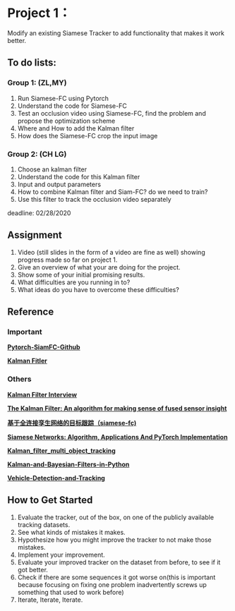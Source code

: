 # Project 1： 
Modify an existing Siamese Tracker to add functionality that makes it work better.  

## To do lists:
### Group 1: (ZL,MY) 
1. Run Siamese-FC using Pytorch
2. Understand the code for Siamese-FC
3. Test an occlusion video using Siamese-FC, find the problem and propose the optimization scheme
4. Where and How to add the Kalman filter 
5. How does the Siamese-FC crop the input image

### Group 2: (CH LG)
1. Choose an kalman filter 
2. Understand the code for this Kalman filter 
3. Input and output parameters 
4. How to combine Kalman filter and Siam-FC? do we need to train?
5. Use this filter to track the occlusion video separately
	
deadline: 02/28/2020

## Assignment
1. Video (still slides in the form of a video are fine as well) showing progress made so far on project 1.   
2. Give an overview of what your are doing for the project.  
3. Show some of your initial promising results.  
4. What difficulties are you running in to?  
5. What ideas do you have to overcome these difficulties?

## Reference

### Important
[__Pytorch-SiamFC-Github__](https://github.com/rafellerc/Pytorch-SiamFC)  

[__Kalman Fitler__](https://github.com/zkzk5214/CV_Proj/blob/master/Proj1/zhou2019.pdf)

### Others
[__Kalman Filter Interview__](https://towardsdatascience.com/kalman-filter-interview-bdc39f3e6cf3)  

[__The Kalman Filter: An algorithm for making sense of fused sensor insight__](https://towardsdatascience.com/kalman-filter-an-algorithm-for-making-sense-from-the-insights-of-various-sensors-fused-together-ddf67597f35e)

[__基于全连接孪生网络的目标跟踪（siamese-fc)__](https://blog.csdn.net/autocyz/article/details/53216786)  

[__Siamese Networks: Algorithm, Applications And PyTorch Implementation__](https://becominghuman.ai/siamese-networks-algorithm-applications-and-pytorch-implementation-4ffa3304c18)

[__Kalman_filter_multi_object_tracking__](https://github.com/srianant/kalman_filter_multi_object_tracking)  

[__Kalman-and-Bayesian-Filters-in-Python__](https://github.com/rlabbe/Kalman-and-Bayesian-Filters-in-Python)  

[__Vehicle-Detection-and-Tracking__](https://github.com/kcg2015/Vehicle-Detection-and-Tracking)  

## How to Get Started  
1. Evaluate the tracker, out of the box, on one of the publicly available tracking datasets.  
2. See what kinds of mistakes it makes.  
3. Hypothesize how you might improve the tracker to not make those mistakes.  
4. Implement your improvement.  
5. Evaluate your improved tracker on the dataset from before, to see if it got better.  
6. Check if there are some sequences it got worse on(this is important because focusing on fixing one problem inadvertently screws up something that used to work before)
7. Iterate, Iterate, Iterate. 
